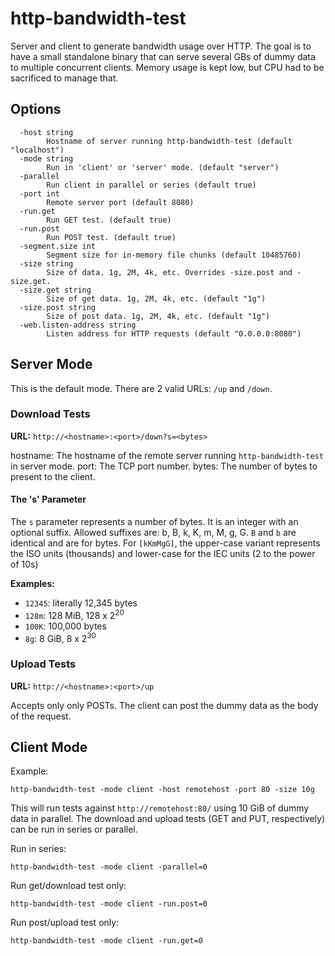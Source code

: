 # http-bandwidth-test

Server and client to generate bandwidth usage over HTTP.
The goal is to have a small standalone binary that can serve several GBs of dummy data to multiple concurrent clients.
Memory usage is kept low, but CPU had to be sacrificed to manage that.

## Options
```
  -host string
    	Hostname of server running http-bandwidth-test (default "localhost")
  -mode string
    	Run in 'client' or 'server' mode. (default "server")
  -parallel
    	Run client in parallel or series (default true)
  -port int
    	Remote server port (default 8080)
  -run.get
    	Run GET test. (default true)
  -run.post
    	Run POST test. (default true)
  -segment.size int
    	Segment size for in-memory file chunks (default 10485760)
  -size string
    	Size of data. 1g, 2M, 4k, etc. Overrides -size.post and -size.get.
  -size.get string
    	Size of get data. 1g, 2M, 4k, etc. (default "1g")
  -size.post string
    	Size of post data. 1g, 2M, 4k, etc. (default "1g")
  -web.listen-address string
    	Listen address for HTTP requests (default "0.0.0.0:8080")
```

## Server Mode

This is the default mode.
There are 2 valid URLs: `/up` and `/down`.

### Download Tests

__URL:__ `http://<hostname>:<port>/down?s=<bytes>`

hostname: The hostname of the remote server running `http-bandwidth-test` in server mode.
port: The TCP port number.
bytes: The number of bytes to present to the client.

#### The 's' Parameter

The `s` parameter represents a number of bytes.
It is an integer with an optional suffix.
Allowed suffixes are: b, B, k, K, m, M, g, G.
`B` and `b` are identical and are for bytes.
For `[kKmMgG]`, the upper-case variant represents the ISO units (thousands) and lower-case for the IEC units (2 to the power of 10s)

__Examples:__
- `12345`: literally 12,345 bytes
- `128m`: 128 MiB, 128 x 2<sup>20</sup>
- `100K`: 100,000 bytes
- `8g`: 8 GiB, 8 x 2<sup>30</sup>


### Upload Tests

__URL:__ `http://<hostname>:<port>/up`

Accepts only only POSTs.
The client can post the dummy data as the body of the request.

## Client Mode

Example:
```
http-bandwidth-test -mode client -host remotehost -port 80 -size 10g
```
This will run tests against `http://remotehost:80/` using 10 GiB of dummy data in parallel.
The download and upload tests (GET and PUT, respectively) can be run in series or parallel.

Run in series:
```
http-bandwidth-test -mode client -parallel=0
```

Run get/download test only:
```
http-bandwidth-test -mode client -run.post=0
```

Run post/upload test only:
```
http-bandwidth-test -mode client -run.get=0
```

